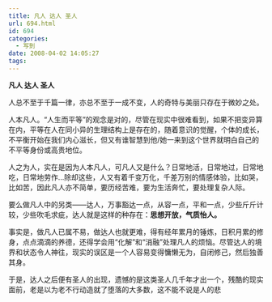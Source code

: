 ```yaml
---
title: 凡人 达人 圣人
url: 694.html
id: 694
categories:
  - 写到
date: 2008-04-02 14:05:27
tags:
---
```


**凡人 达人 圣人**

  
人总不至于千篇一律，亦总不至于一成不变，人的奇特与美丽只存在于微妙之处。  
  
人本凡人。“人生而平等”的观念是对的，尽管在现实中很难看到，如果不把变异算在内，平等在人在同小异的生理结构上是存在的，随着意识的觉醒，个体的成长，不平衡开始在我们内心滋长，但又有谁智慧到他/她一来到这个世界就明白自己的不平等身份或高贵地位。  
  
人之为人，实在是因为人本凡人，可凡人又是什么？日常地活，日常地过，日常地吃，日常地劳作…除却这些，人又有着千变万化，千差万别的情感体验，比如哭，比如苦，因此凡人亦不简单，要历经苦难，要为生活奔忙，要处理复杂人际。  
  
要么做凡人中的另类——达人，万事豁达一点，从容一点，平和一点，少些斤斤计较，少些吹毛求疵，达人就是这样的种存在：**思想开放，气质怡人。**  
  
事实是，做凡人已属不易，做达人也就更难，得有经年累月的锤炼，日积月累的修身，点点滴滴的养德，还得学会用“化解”和“消融”处理凡人的烦恼。尽管达人的境界和状态令人神往，现实的误区是一个人容易变得慵懒无为，自闭修己，然后独善其身。  
  
于是，达人之后便有圣人的出现，遗憾的是这类圣人几千年才出一个，残酷的现实面前，老是以为老不行动造就了堕落的大多数，这不能不说是人的悲